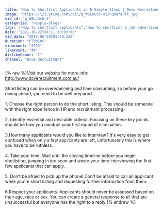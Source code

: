 ```yaml
---
title: "How to Shortlist Applicants in 6 Simple Steps | Dove Recruitment"
image: "https:\/\/i.ytimg.com\/vi\/q_W8LnGc6-4\/hqdefault.jpg"
vid_id: "q_W8LnGc6-4"
categories: "People-Blogs"
tags: ["How to shortlist applicants","How to shortlist a job advertisement","How to recruit staff"]
date: "2021-10-22T04:11:30+03:00"
vid_date: "2018-06-20T01:40:22Z"
duration: "PT3M10S"
viewcount: "4793"
likeCount: "49"
dislikeCount: "1"
channel: "Dove Recruitment"
---
```

{% raw %}Visit our website for more info: <a rel="nofollow" target="blank" href="http://www.doverecruitment.com.au/">http://www.doverecruitment.com.au/</a><br /><br />Short listing can be overwhelming and time consuming, so before your go diving ahead, you need to be well prepared. <br /><br />1. Choose the right person to do the short listing. This should be someone with the right experience in HR and recruitment processing. <br /><br />2. Identify essential and desirable criteria. Focusing on these key points should be how you conduct your first round of elimination. <br /><br />3.How many applicants would you like to interview? It's very easy to get confused when only a few applicants are left, unfortunately this is where you have to be ruthless. <br /><br />4. Take your time. Wait until the closing timeline before you begin shotlisting, jumping in too soon and waste your time interviewing the first few applicants that can apply. <br /><br />5. Don't be afraid to pick up the phone! Don't be afraid to call an applicant while you're short listing and requesting further information from them. <br /><br />6.Respect your applicants. Applicants should never be assessed based on their age, race or sex. You can create a general response to all that are unsuccessful but everyone has the right to a reply.{% endraw %}
